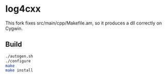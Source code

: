 # log4cxx

This fork fixes src/main/cpp/Makefile.am, so it produces a dll correctly on Cygwin.

## Build

```sh
./autogen.sh
./configure
make
make install
```
